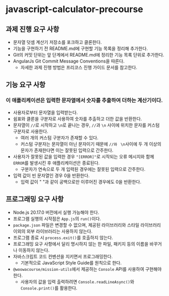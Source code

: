 # javascript-calculator-precourse

## 과제 진행 요구 사항

- 문자열 덧셈 계산기 저장소를 포크하고 클론한다.
- 기능을 구현하기 전 README.md에 구현할 기능 목록을 정리해 추가한다.
- Git의 커밋 단위는 앞 단계에서 README.md에 정리한 기능 목록 단위로 추가한다.
- AngularJs Git Commit Message Conventions을 따른다.
  - 자세한 과제 진행 방법은 프리코스 진행 가이드 문서를 참고한다.

## 기능 요구 사항
### 이 애플리케이션은 입력한 문자열에서 숫자를 추출하여 더하는 계산기이다.
- 사용자로부터 문자열을 입력받는다.
- 쉼표와 클론을 구분자로 사용하여 숫자를 추출하고 더한 값을 반환한다.
- 문자열이 `//`로 시작하고 `\n`로 끝나는 경우, `//`과 `\n` 사이에 위치한 문자를 커스텀 구분자로 사용한다.
  - 여러 개의 커스텀 구분자가 존재할 수 있다.
  - 커스텀 구분자는 문자열이 아닌 문자이기 때문에 `//와 ` `\n`사이에 두 개 이상의 문자가 존재한다면 이는 잘못된 입력으로 간주한다.
- 사용자가 잘못된 값을 입력한 경우 `"[ERROR]"`로 시작되는 오류 메시지와 함께 `ERROR`를 발생시킨 후 애플리케이션은 종료된다.
  - 구분자가 연속으로 두 개 입력된 경우에는 잘못된 입력으로 간주한다.
- 입력 값이 빈 문자열인 경우 0을 반환한다.
  - 입력 값이 "    "과 같이 공백으로만 이루어진 경우에도 0을 반환한다.

## 프로그래밍 요구 사항
- Node.js 20.17.0 버전에서 실행 가능해야 한다.
- 프로그램 실행의 시작점은 `App.js`의 `run()`이다.
- `package.json` 파일은 변경할 수 없으며, 제공된 라이브러리와 스타일 라이브러리 이외의 외부 라이브러리는 사용하지 않는다.
- 프로그램 종료 시 `process.exit()`를 호출하지 않는다.
- 프로그래밍 요구 사항에서 달리 명시하지 않는 한 파일, 패키지 등의 이름을 바꾸거나 이동하지 않는다.
- 자바스크립트 코드 컨벤션을 지키면서 프로그래밍한다.
  - 기본적으로 JavaScript Style Guide를 원칙으로 한다.
- `@woowacourse/mission-utils`에서 제공하는 `Console` API를 사용하여 구현해야 한다.
    - 사용자의 값을 입력 출력하려면 `Console.readLineAsync()`와 `Console.print()`를 활용한다.